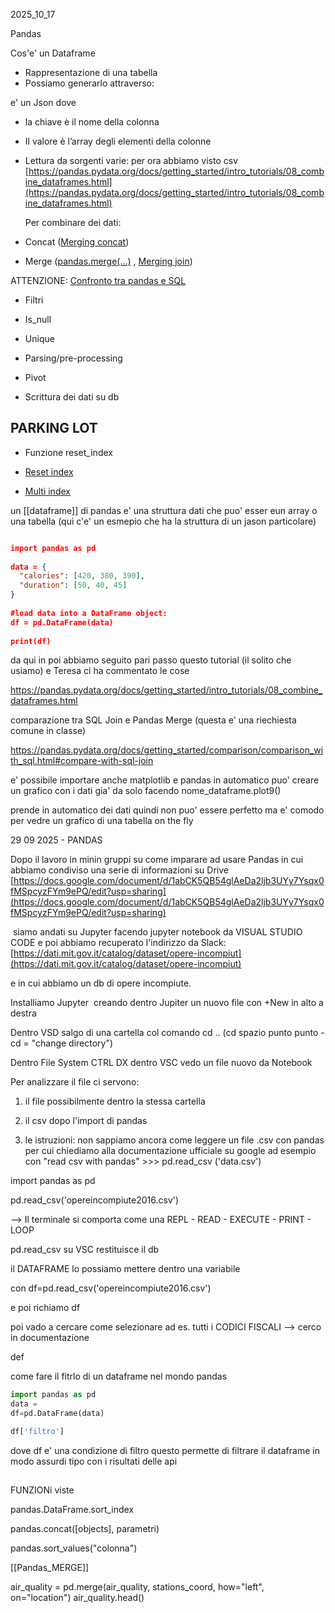 2025_10_17

Pandas

Cos'e' un Dataframe

- Rappresentazione di una tabella
- Possiamo generarlo attraverso:

e' un Json dove 

- la chiave è il nome della colonna
- Il valore è l’array degli elementi della colonne
- Lettura da sorgenti varie: per ora abbiamo visto csv
[https://pandas.pydata.org/docs/getting_started/intro_tutorials/08_combine_dataframes.html](https://pandas.pydata.org/docs/getting_started/intro_tutorials/08_combine_dataframes.html)

  Per combinare dei dati:

- Concat ([Merging concat](https://pandas.pydata.org/docs/user_guide/merging.html#merging-concat))
- Merge ([pandas.merge(...)](https://pandas.pydata.org/docs/reference/api/pandas.merge.html#pandas.merge) , [Merging join](https://pandas.pydata.org/docs/user_guide/merging.html#merging-join))

ATTENZIONE:
[Confronto tra pandas e SQL](https://pandas.pydata.org/docs/getting_started/comparison/comparison_with_sql.html#compare-with-sql-join)
  
- Filtri
- Is_null
- Unique

- Parsing/pre-processing
    
- Pivot
    

  

- Scrittura dei dati su db
    

  

## PARKING LOT

- Funzione reset_index
    

- [Reset index](https://pandas.pydata.org/docs/reference/api/pandas.DataFrame.reset_index.html)
    
- [Multi index](https://pandas.pydata.org/docs/user_guide/advanced.html#advanced)

un [[dataframe]] di pandas e' una struttura dati che puo' esser eun array o una tabella (qui c'e' un esmepio che ha la struttura di un jason particolare)
```json

import pandas as pd  
  
data = {  
  "calories": [420, 380, 390],  
  "duration": [50, 40, 45]  
}  
  
#load data into a DataFrame object:  
df = pd.DataFrame(data)  
  
print(df)
```

da qui in poi abbiamo seguito pari passo
questo tutorial (il solito che usiamo)
e Teresa ci ha commentato le cose

https://pandas.pydata.org/docs/getting_started/intro_tutorials/08_combine_dataframes.html

comparazione tra SQL Join e Pandas Merge
(questa e' una riechiesta comune in classe)

https://pandas.pydata.org/docs/getting_started/comparison/comparison_with_sql.html#compare-with-sql-join


e' possibile importare anche matplotlib e pandas in automatico puo' creare un grafico con i dati gia' da solo facendo nome_dataframe.plot9()

prende in automatico dei dati quindi non puo' essere perfetto ma e' comodo per vedre un grafico di una tabella on the fly



29 09 2025 - 
PANDAS

Dopo il lavoro in minin gruppi su come imparare ad usare Pandas in cui abbiamo condiviso una serie di informazioni su Drive [https://docs.google.com/document/d/1abCK5QB54glAeDa2ljb3UYy7Ysqx0fMSpcyzFYm9ePQ/edit?usp=sharing](https://docs.google.com/document/d/1abCK5QB54glAeDa2ljb3UYy7Ysqx0fMSpcyzFYm9ePQ/edit?usp=sharing)

 siamo andati su Jupyter facendo jupyter notebook da VISUAL STUDIO CODE e poi abbiamo recuperato l'indirizzo da Slack: [https://dati.mit.gov.it/catalog/dataset/opere-incompiut](https://dati.mit.gov.it/catalog/dataset/opere-incompiut)

e in cui abbiamo un db di opere incompiute.

  

Installiamo Jupyter  creando dentro Jupiter un nuovo file con +New in alto a destra

Dentro VSD salgo di una cartella col comando cd .. (cd spazio punto punto - cd = "change directory")

Dentro File System CTRL DX dentro VSC vedo un file nuovo da Notebook 

  

Per analizzare il file ci servono: 

1. il file possibilmente dentro la stessa cartella

2. il csv dopo l'import di pandas 

3. le istruzioni: non sappiamo ancora come leggere un file .csv con pandas per cui chiediamo alla documentazione ufficiale su google ad esempio con "read csv with pandas" >>> pd.read_csv ('data.csv')

  

import pandas as pd

pd.read_csv('opereincompiute2016.csv')

  

--> Il terminale si comporta come una REPL - READ - EXECUTE - PRINT - LOOP

  

pd.read_csv su VSC restituisce il db

il DATAFRAME lo possiamo mettere dentro una variabile

con df=pd.read_csv('opereincompiute2016.csv')

e poi richiamo df

  

poi vado a cercare come selezionare ad es. tutti i CODICI FISCALI --> cerco in documentazione

def

  come fare il fitrlo di un dataframe nel mondo pandas
```python
import pandas as pd 
data = 
df=pd.DataFrame(data)
```


```python
df['filtro']
```

dove df e' una condizione di filtro
questo permette di filtrare il dataframe in modo assurdi tipo con i risultati delle api 

##
FUNZIONi viste

pandas.DataFrame.sort_index

pandas.concat([objects], parametri)

pandas.sort_values("colonna")

[[Pandas_MERGE]]

air_quality = pd.merge(air_quality, stations_coord, how="left", on="location")
air_quality.head()